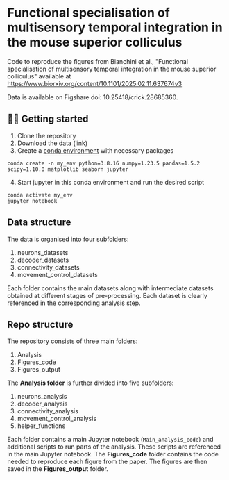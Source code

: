 # Functional specialisation of multisensory temporal integration in the mouse superior colliculus
Code to reproduce the figures from Bianchini et al., "Functional specialisation of multisensory temporal integration in the mouse superior colliculus" available at https://www.biorxiv.org/content/10.1101/2025.02.11.637674v3

Data is available on Figshare doi: 10.25418/crick.28685360.

## :woman_technologist: Getting started
1. Clone the repository
2. Download the data (link)
3. Create a [conda environment](https://docs.conda.io/projects/conda/en/stable/user-guide/getting-started.html) with necessary packages
```
conda create -n my_env python=3.8.16 numpy=1.23.5 pandas=1.5.2 scipy=1.10.0 matplotlib seaborn jupyter
```
4. Start jupyter in this conda environment and run the desired script
```
conda activate my_env
jupyter notebook
```
## Data structure

The data is organised into four subfolders: 
1. neurons_datasets
2. decoder_datasets
3. connectivity_datasets
4. movement_control_datasets

Each folder contains the main datasets along with intermediate datasets obtained at different stages of pre-processing. Each dataset is clearly referenced in the corresponding analysis step.

## Repo structure

The repository consists of three main folders:
1. Analysis
2. Figures_code
3. Figures_output

The **Analysis folder** is further divided into five subfolders:
1. neurons_analysis
2. decoder_analysis
3. connectivity_analysis
4. movement_control_analysis
5. helper_functions

Each folder contains a main Jupyter notebook (```Main_analysis_code```) and additional scripts to run parts of the analysis. These scripts are referenced in the main Jupyter notebook.
The **Figures_code** folder contains the code needed to reproduce each figure from the paper. The figures are then saved in the **Figures_output** folder.

